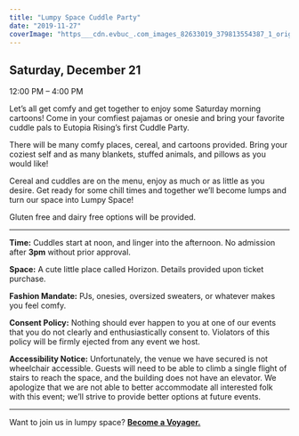 ```yaml
---
title: "Lumpy Space Cuddle Party"
date: "2019-11-27"
coverImage: "https___cdn.evbuc_.com_images_82633019_379813554387_1_original.jpg"
---
```


## Saturday, December 21  
12:00 PM – 4:00 PM

Let’s all get comfy and get together to enjoy some Saturday morning cartoons! Come in your comfiest pajamas or onesie and bring your favorite cuddle pals to Eutopia Rising’s first Cuddle Party.

There will be many comfy places, cereal, and cartoons provided. Bring your coziest self and as many blankets, stuffed animals, and pillows as you would like!

Cereal and cuddles are on the menu, enjoy as much or as little as you desire. Get ready for some chill times and together we’ll become lumps and turn our space into Lumpy Space!

Gluten free and dairy free options will be provided.

* * *

**Time:** Cuddles start at noon, and linger into the afternoon. No admission after **3pm** without prior approval.

**Space:** A cute little place called Horizon. Details provided upon ticket purchase.

**Fashion Mandate:** PJs, onesies, oversized sweaters, or whatever makes you feel comfy.

**Consent Policy:** Nothing should ever happen to you at one of our events that you do not clearly and enthusiastically consent to. Violators of this policy will be firmly ejected from any event we host.

**Accessibility Notice:** Unfortunately, the venue we have secured is not wheelchair accessible. Guests will need to be able to climb a single flight of stairs to reach the space, and the building does not have an elevator. We apologize that we are not able to better accommodate all interested folk with this event; we’ll strive to provide better options at future events.

* * *

Want to join us in lumpy space? **[Become a Voyager.](https://eutopia-rising.org/apply/)**
